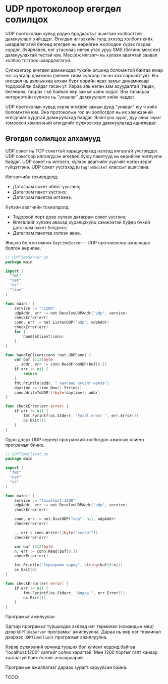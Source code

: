 #  UDP протоколоор өгөгдөл солилцох

UDP протоколын хувьд радио бродкастыг ашиглан холболтгүй дамжуулалт хийгддэг. Өгөгдөл илгээхийн тулд эхлээд холболт хийх шаардлагагүй бөгөөд өгөгдөл нь өөрийгөө жолоодон хүрэх газраа хүрдэг. Зүйрлэвэл, нэг утаснаас нөгөө утас уруу SMS (богино мессеж) дамжуулахтай төстэй юм. Мессеж илгээгч нь хүлээн авагчтай заавал холбоо тогтоох шаардлагагүй.

Сүлжээгээр өгөгдөл дамжихдаа тухайн эгшинд боломжтой байгаа ямар нэг сувгаар дамжина (зөвхөн тийм сувгаар гэсэн хязгаарлалтгүй). Ө.х өгөгдөл нь аяллынхаа алхам бүрт өөрийн явах замыг динамикаар тодорхойлж байдаг гэсэн үг. Хэрэв аль нэгэн зам асуудалтай (гацах, бөглөрөх, тасрах г.м) байвал өөр замыг хайж олдог. Энэ талаараа интернэтийн сүлжээ нь “ухаалаг” дамжуулалт хийж чаддаг.

UDP протоколын хувьд хэрэв өгөгдөл замын дунд "унавал" юу ч хийх боломжгүй юм. Энэ протоколын гол ач холбогдол нь их хэмжээний өгөгдлийг хурдтай дамжуулахад байдаг. Ялангуяа зураг, дуу авиа зэрэг томоохон хэмжээний өгөгдлийг сүлжээгээр дамжуулахад ашигладаг.

## Өгөгдөл солилцох алхамууд

UDP сокет нь TCP сокеттой харьцуулахад нэлээд ялгаатай үүсгэгддэг. UDP сокетоор илгээгдсэн өгөгдөл буюу пакетууд нь өөрийгөө чиглүүлж байдаг. UDP сокет нь илгээгч, хүлээн авагчийн үүргийг нэгэн зэрэг гүйцэтгэнэ. UDP сокет үүсгэхэд `DatagramSocket` классыг ашиглана.

Илгээгчийн тохиолдолд:

* Датаграм сокет обект үүсгэнэ;
* Датаграм пакет үүсгэнэ;
* Датаграм пакетаа илгээнэ.

Хүлээн авагчийн тохиолдолд:

* Тодорхой порт дээр хүлээх датаграм сокет үүсгэнэ;
* Өгөгдлийг хүлээн авахад хүрэлцэхүйц хэмжээтэй буфер бүхий датаграм пакет бэлдэнэ;
* Датаграм пакетаа хүлээн авна.

Жишээ болгон өмнөх `DaytimeServer`-г UDP протоколоор ажилладаг болгон өөрчлөе.

```go
// UDPTimeServer.go
package main

import (
  "fmt"
  "net"
  "os"
  "time"
)

func main() {
	service := ":1200"
	udpAddr, err := net.ResolveUDPAddr("udp", service)
	checkError(err)
	conn, err := net.ListenUDP("udp", udpAddr)
	checkError(err)
	for {
		handleClient(conn)
	}
}

func handleClient(conn *net.UDPConn) {
	var buf [512]byte
	_, addr, err := conn.ReadFromUDP(buf[0:])
	if err != nil {
		return
	}
	fmt.Println(addr, " хаягаас хүсэлт ирлээ")
	daytime := time.Now().String()
	conn.WriteToUDP([]byte(daytime), addr)
}

func checkError(err error) {
	if err != nil {
		fmt.Fprintf(os.Stderr, "Fatal error ", err.Error())
		os.Exit(1)
	}
}
```

Одоо дээрх UDP сервер програмтай холбогдон ажиллах клиент програмыг бичие.

```go
// UDPTimeClient.go
package main

import (
  "fmt"
  "net"
  "os"
)

func main() {
	service := "localhost:1200"
	udpAddr, err := net.ResolveUDPAddr("udp", service)
	checkError(err)

	conn, err := net.DialUDP("udp", nil, udpAddr)
	checkError(err)

	_, err = conn.Write([]byte("хүсэлт"))
	checkError(err)

	var buf [512]byte
	n, err := conn.Read(buf[0:])
	checkError(err)

	fmt.Println("Серверийн хариу", string(buf[0:n]))
	os.Exit(0)
}

func checkError(err error) {
	if err != nil {
		fmt.Fprintf(os.Stderr, "Алдаа ", err.Error())
		os.Exit(1)
	}
}
```

Програмыг ажилуулах:

Эдгээр програмыг туршихдаа эхлээд нэг терминал (командын мөр) дээр `UDPTimeServer` програмыг ажиллуулна. Дараа нь өөр нэг терминал дээрээс `UDPTimeClient` програмыг ажиллуулна.

Хэрэв сүлжээний орчинд турших бол клиент кодонд байгаа “localhost:1200” хаягийг солих хэрэгтэй. Мөн 1200 портыг галт ханаар хаагаагүй байх ёстойг анхаараарай.

Програмын ажиллагааг дараах зурагт харуулсан байна.

TODO:
